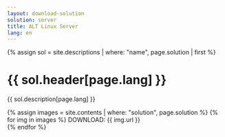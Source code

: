 ```yaml
---
layout: download-solution
solution: server
title: ALT Linux Server
lang: en
---
```

{% assign sol = site.descriptions | where: "name", page.solution | first %}

<h1>{{ sol.header[page.lang] }}</h1>

{{ sol.description[page.lang] }}

{% assign images = site.contents | where: "solution", page.solution %}
{% for img in images %}
DOWNLOAD: {{ img.url }}<br>
{% endfor %}

